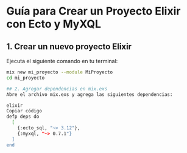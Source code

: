 # Guía para Crear un Proyecto Elixir con Ecto y MyXQL

## 1. Crear un nuevo proyecto Elixir
Ejecuta el siguiente comando en tu terminal:
```bash
mix new mi_proyecto --module MiProyecto
cd mi_proyecto

## 2. Agregar dependencias en mix.exs
Abre el archivo mix.exs y agrega las siguientes dependencias:

elixir
Copiar código
defp deps do
  [
    {:ecto_sql, "~> 3.12"},
    {:myxql, "~> 0.7.1"}
  ]
end

